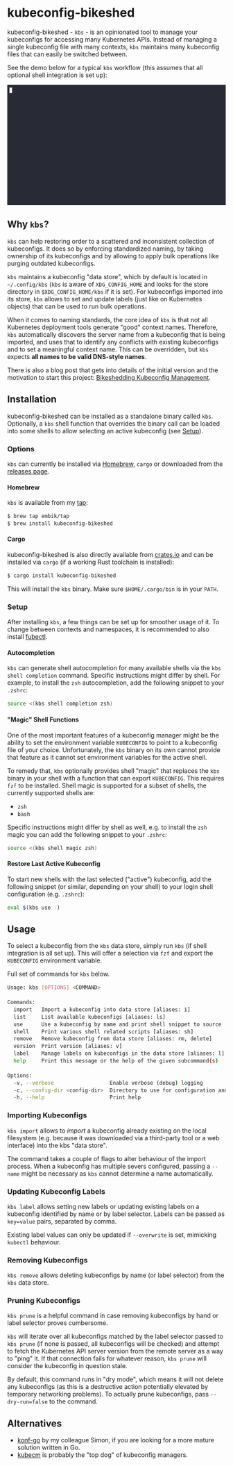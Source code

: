 # kubeconfig-bikeshed

kubeconfig-bikeshed - `kbs` - is an opinionated tool to manage your kubeconfigs for accessing many Kubernetes APIs. Instead of managing a single kubeconfig file with many contexts, `kbs` maintains many kubeconfig files that can easily be switched between.

See the demo below for a typical `kbs` workflow (this assumes that all optional shell integration is set up):

![kbs demo](./docs/kbs.gif)

## Why `kbs`?

`kbs` can help restoring order to a scattered and inconsistent collection of kubeconfigs. It does so by enforcing standardized naming, by taking ownership of its kubeconfigs and by allowing to apply bulk operations like purging outdated kubeconfigs.

`kbs` maintains a kubeconfig "data store", which by default is located in `~/.config/kbs` (`kbs` is aware of `XDG_CONFIG_HOME` and looks for the store directory in `$XDG_CONFIG_HOME/kbs` if it is set). For kubeconfigs imported into its store, `kbs` allows to set and update labels (just like on Kubernetes objects) that can be used to run bulk operations.

When it comes to naming standards, the core idea of `kbs` is that not all Kubernetes deployment tools generate "good" context names. Therefore, `kbs` automatically discovers the server name from a kubeconfig that is being imported, and uses that to identify any conflicts with existing kubeconfigs and to set a meaningful context name. This can be overridden, but `kbs` expects **all names to be valid DNS-style names**.

There is also a blog post that gets into details of the initial version and the motivation to start this project: [Bikeshedding Kubeconfig Management](https://marvin.beckers.dev/blog/bikeshedding-kubeconfig-management/).

## Installation

kubeconfig-bikeshed can be installed as a standalone binary called `kbs`. Optionally, a `kbs` shell function that overrides the binary call can be loaded into some shells to allow selecting an active kubeconfig (see [Setup](#Setup)).

### Options

`kbs` can currently be installed via [Homebrew](https://brew.sh), `cargo` or downloaded from the [releases page](https://github.com/embik/kubeconfig-bikeshed/releases).

#### Homebrew

`kbs` is available from my [tap](https://github.com/embik/homebrew-tap):

```sh
$ brew tap embik/tap
$ brew install kubeconfig-bikeshed
```

#### Cargo

kubeconfig-bikeshed is also directly available from [crates.io](https://crates.io) and can be installed via `cargo` (if a working Rust toolchain is installed):

```sh
$ cargo install kubeconfig-bikeshed
```

This will install the `kbs` binary. Make sure `$HOME/.cargo/bin` is in your `PATH`.

### Setup

After installing `kbs`, a few things can be set up for smoother usage of it. To change between contexts and namespaces, it is recommended to also install [fubectl](https://github.com/kubermatic/fubectl).

#### Autocompletion

`kbs` can generate shell autocompletion for many available shells via the `kbs shell completion` command. Specific instructions might differ by shell. For example, to install the `zsh` autocompletion, add the following snippet to your `.zshrc`:

```sh
source <(kbs shell completion zsh)
```

#### "Magic" Shell Functions

One of the most important features of a kubeconfig manager might be the ability to set the environment variable `KUBECONFIG` to point to a kubeconfig file of your choice. Unfortunately, the `kbs` binary on its own cannot provide that feature as it cannot set environment variables for the active shell.

To remedy that, `kbs` optionally provides shell "magic" that replaces the `kbs` binary in your shell with a function that can export `KUBECONFIG`. This requires `fzf` to be installed. Shell magic is supported for a subset of shells, the currently supported shells are:

- `zsh`
- `bash`

Specific instructions might differ by shell as well, e.g. to install the `zsh` magic you can add the following snippet to your `.zshrc`:

```sh
source <(kbs shell magic zsh)
```

#### Restore Last Active Kubeconfig

To start new shells with the last selected ("active") kubeconfig, add the following snippet (or similar, depending on your shell) to your login shell configuration (e.g. `.zshrc`):

```sh
eval $(kbs use -)
```

## Usage

To select a kubeconfig from the `kbs` data store, simply run `kbs` (if shell integration is all set up). This will offer a selection via `fzf` and export the `KUBECONFIG` environment variable.

Full set of commands for `kbs` below.

```sh
Usage: kbs [OPTIONS] <COMMAND>

Commands:
  import   Import a kubeconfig into data store [aliases: i]
  list     List available kubeconfigs [aliases: ls]
  use      Use a kubeconfig by name and print shell snippet to source [aliases: u]
  shell    Print various shell related scripts [aliases: sh]
  remove   Remove kubeconfig from data store [aliases: rm, delete]
  version  Print version [aliases: v]
  label    Manage labels on kubeconfigs in the data store [aliases: l]
  help     Print this message or the help of the given subcommand(s)

Options:
  -v, --verbose                  Enable verbose (debug) logging
  -c, --config-dir <config-dir>  Directory to use for configuration and data store. Defaults to ~/.config/kbs or $XDG_CONFIG_DIR/kbs
  -h, --help                     Print help
```

### Importing Kubeconfigs

`kbs import` allows to _import_ a kubeconfig already existing on the local filesystem (e.g. because it was downloaded via a third-party tool or a web interface) into the kbs "data store".

The command takes a couple of flags to alter behaviour of the import process. When a kubeconfig has multiple severs configured, passing a `--name` might be necessary as `kbs` cannot determine a name automatically.

### Updating Kubeconfig Labels

`kbs label` allows setting new labels or updating existing labels on a kubeconfig identified by name or by label selector. Labels can be passed as `key=value` pairs, separated by comma.

Existing label values can only be updated if `--overwrite` is set, mimicking `kubectl` behaviour.

### Removing Kubeconfigs

`kbs remove` allows deleting kubeconfigs by name (or label selector) from the `kbs` data store.

### Pruning Kubeconfigs

`kbs prune` is a helpful command in case removing kubeconfigs by hand or label selector proves cumbersome. 

`kbs` will iterate over all kubeconfigs matched by the label selector passed to `kbs prune` (if none is passed, all kubeconfigs will be checked) and attempt to fetch the Kubernetes API server version from the remote server as a way to "ping" it. If that connection fails for whatever reason, `kbs prune` will consider the kubeconfig in question stale.

By default, this command runs in "dry mode", which means it will not delete any kubeconfigs (as this is a destructive action potentially elevated by temporary networking problems). To actually prune kubeconfigs, pass `--dry-run=false` to the command.

## Alternatives

- [konf-go](https://github.com/SimonTheLeg/konf-go) by my colleague Simon, if you are looking for a more mature solution written in Go.
- [kubecm](https://github.com/sunny0826/kubecm) is probably the "top dog" of kubeconfig managers.
